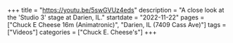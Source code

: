 +++
title = "https://youtu.be/5swGVUz4eds"
description = "A close look at the 'Studio 3' stage at Darien, IL."
startdate = "2022-11-22"
pages = ["Chuck E Cheese 16m (Animatronic)", "Darien, IL (7409 Cass Ave)"]
tags = ["Videos"]
categories = ["Chuck E. Cheese's"]
+++
